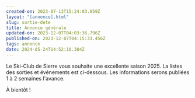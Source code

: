 ```yaml
---
created-on: 2023-07-13T15:24:03.059Z
layout: "[annonce].html"
slug: sortie-dete
title: Annonce générale
updated-on: 2023-12-07T04:03:36.796Z
published-on: 2023-12-07T04:15:33.456Z
tags: annonce
date: 2024-05-24T14:52:10.384Z
---
```

Le Ski-Club de Sierre vous souhaite une excellente saison 2025. La listes des sorties et événements est ci-dessous. Les informations serons publiées 1 à 2 semaines  l'avance. 

À bientôt !